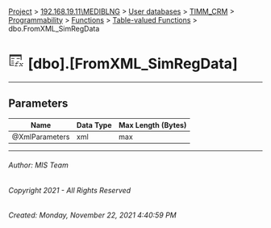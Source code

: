 #### 

[Project](../../../../../../index.md) > [192.168.19.11\\MEDIBLNG](../../../../../index.md) > [User databases](../../../../index.md) > [TIMM_CRM](../../../index.md) > [Programmability](../../index.md) > [Functions](../index.md) > [Table-valued Functions](Table-valued_Functions.md) > dbo.FromXML_SimRegData

# ![Table-valued Functions](../../../../../../Images/Function_Table32.png) [dbo].[FromXML_SimRegData]

---

## <a name="#parameters"></a>Parameters

| Name | Data Type | Max Length (Bytes) |
|---|---|---|
| @XmlParameters | xml | max |


---

###### Author:  MIS Team

###### Copyright 2021 - All Rights Reserved

###### Created: Monday, November 22, 2021 4:40:59 PM

